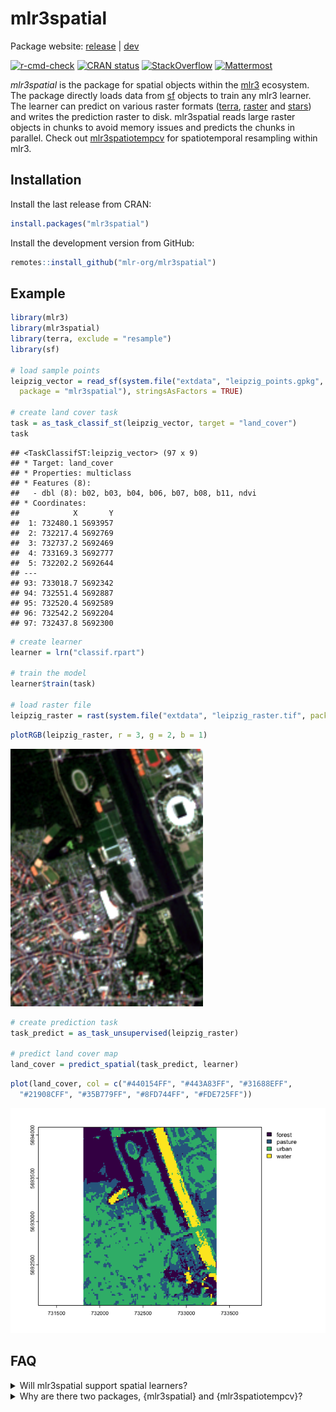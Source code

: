 
# mlr3spatial

Package website: [release](https://mlr3spatial.mlr-org.com/) |
[dev](https://mlr3spatial.mlr-org.com/dev/)

<!-- badges: start -->

[![r-cmd-check](https://github.com/mlr-org/mlr3spatial/actions/workflows/r-cmd-check.yml/badge.svg)](https://github.com/mlr-org/mlr3spatial/actions/workflows/r-cmd-check.yml)
[![CRAN
status](https://www.r-pkg.org/badges/version/mlr3spatial)](https://CRAN.R-project.org/package=mlr3spatial)
[![StackOverflow](https://img.shields.io/badge/stackoverflow-mlr3-orange.svg)](https://stackoverflow.com/questions/tagged/mlr3)
[![Mattermost](https://img.shields.io/badge/chat-mattermost-orange.svg)](https://lmmisld-lmu-stats-slds.srv.mwn.de/mlr_invite/)
<!-- badges: end -->

*mlr3spatial* is the package for spatial objects within the
[mlr3](https://mlr3.mlr-org.com) ecosystem. The package directly loads
data from [sf](https://CRAN.R-project.org/package=sf) objects to train
any mlr3 learner. The learner can predict on various raster formats
([terra](https://CRAN.R-project.org/package=terra),
[raster](https://CRAN.R-project.org/package=raster) and
[stars](https://CRAN.R-project.org/package=stars)) and writes the
prediction raster to disk. mlr3spatial reads large raster objects in
chunks to avoid memory issues and predicts the chunks in parallel. Check
out [mlr3spatiotempcv](https://github.com/mlr-org/mlr3spatiotempcv) for
spatiotemporal resampling within mlr3.

## Installation

Install the last release from CRAN:

``` r
install.packages("mlr3spatial")
```

Install the development version from GitHub:

``` r
remotes::install_github("mlr-org/mlr3spatial")
```

## Example

``` r
library(mlr3)
library(mlr3spatial)
library(terra, exclude = "resample")
library(sf)

# load sample points
leipzig_vector = read_sf(system.file("extdata", "leipzig_points.gpkg",
  package = "mlr3spatial"), stringsAsFactors = TRUE)

# create land cover task
task = as_task_classif_st(leipzig_vector, target = "land_cover")
task
```

    ## <TaskClassifST:leipzig_vector> (97 x 9)
    ## * Target: land_cover
    ## * Properties: multiclass
    ## * Features (8):
    ##   - dbl (8): b02, b03, b04, b06, b07, b08, b11, ndvi
    ## * Coordinates:
    ##            X       Y
    ##  1: 732480.1 5693957
    ##  2: 732217.4 5692769
    ##  3: 732737.2 5692469
    ##  4: 733169.3 5692777
    ##  5: 732202.2 5692644
    ## ---                 
    ## 93: 733018.7 5692342
    ## 94: 732551.4 5692887
    ## 95: 732520.4 5692589
    ## 96: 732542.2 5692204
    ## 97: 732437.8 5692300

``` r
# create learner
learner = lrn("classif.rpart")

# train the model
learner$train(task)

# load raster file
leipzig_raster = rast(system.file("extdata", "leipzig_raster.tif", package = "mlr3spatial"))
```

``` r
plotRGB(leipzig_raster, r = 3, g = 2, b = 1)
```

<img src="man/figures/sentinel.png" />

``` r
# create prediction task
task_predict = as_task_unsupervised(leipzig_raster)

# predict land cover map
land_cover = predict_spatial(task_predict, learner)
```

``` r
plot(land_cover, col = c("#440154FF", "#443A83FF", "#31688EFF",
  "#21908CFF", "#35B779FF", "#8FD744FF", "#FDE725FF"))
```

<img src="man/figures/land_cover.png" />

## FAQ

<details>

<summary>Will mlr3spatial support spatial learners?</summary> <br>
Eventually. It is not yet clear whether these would live in
mlr3extralearners or in {mlr3spatial}. So far there are none yet.

</details>

<details>

<summary>Why are there two packages, {mlr3spatial} and
{mlr3spatiotempcv}?</summary> <br> mlr3spatiotempcv is solely devoted to
resampling techniques. There are quite a few and keeping packages small
is one of the development philosophies of the mlr3 framework. Also back
in the days when mlr3spatiotempcv was developed it was not yet clear how
we want to structure additional spatial components such as prediction
support for spatial classes and so on.

</details>
